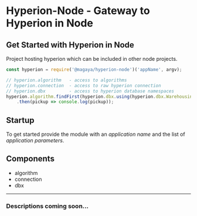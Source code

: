 # Hyperion-Node - Gateway to Hyperion in Node

## Get Started with Hyperion in Node
Project hosting hyperion which can be included in other node projects.

```js
const hyperion = require('@magaya/hyperion-node')('appName', argv);

// hyperion.algorithm   - access to algorithms
// hyperion.connection  - access to raw hyperion connection
// hyperion.dbx         - access to hyperion database namespaces
hyperion.algorithm.findFirst(hyperion.dbx.using(hyperion.dbx.Warehousing.PickupOrder.ListByNumber))
    .then(pickup => console.log(pickup));
```

## Startup
To get started provide the module with an *application name* and the list of *application parameters*.

## Components
- algorithm
- connection
- dbx

---

### Descriptions coming soon...
